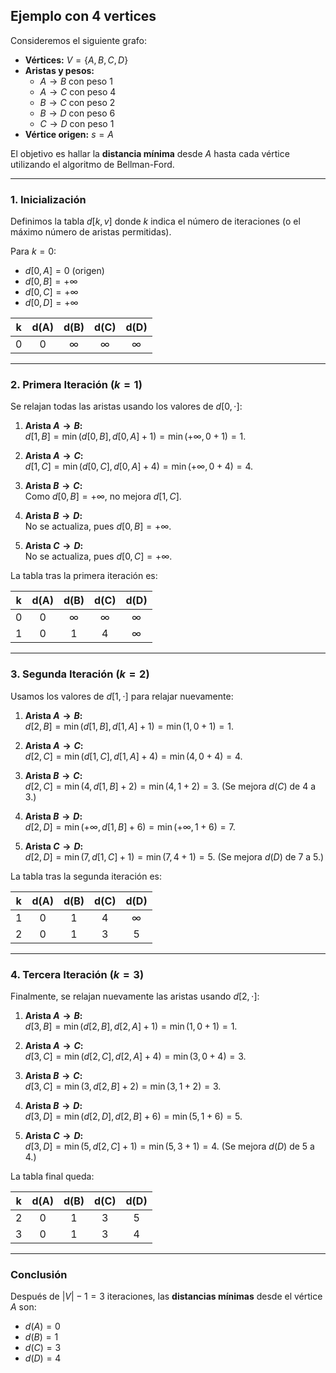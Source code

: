 ## Ejemplo con 4 vertices
Consideremos el siguiente grafo:

- **Vértices:** $V = \{A, B, C, D\}$
- **Aristas y pesos:**
  - $A \to B$ con peso 1
  - $A \to C$ con peso 4
  - $B \to C$ con peso 2
  - $B \to D$ con peso 6
  - $C \to D$ con peso 1
- **Vértice origen:** $s = A$

El objetivo es hallar la **distancia mínima** desde $A$ hasta cada vértice utilizando el algoritmo de Bellman-Ford.

---

### 1. Inicialización

Definimos la tabla $d[k,v]$ donde $k$ indica el número de iteraciones (o el máximo número de aristas permitidas).

Para $k = 0$:
- $d[0,A] = 0$ (origen)
- $d[0,B] = +\infty$
- $d[0,C] = +\infty$
- $d[0,D] = +\infty$

| **k** |  d(A)  |   d(B)   |   d(C)   |   d(D)   |
|:-----:|:------:|:--------:|:--------:|:--------:|
|   0   |   0    |   ∞      |   ∞      |   ∞      |

---

### 2. Primera Iteración ($k = 1$)

Se relajan todas las aristas usando los valores de $d[0,\cdot]$:

1. **Arista $A \to B$:**  
   $d[1,B] = \min(d[0,B],\, d[0,A] + 1) = \min(+\infty,\, 0+1) = 1.$

2. **Arista $A \to C$:**  
   $d[1,C] = \min(d[0,C],\, d[0,A] + 4) = \min(+\infty,\, 0+4) = 4.$

3. **Arista $B \to C$:**  
   Como $d[0,B] = +\infty$, no mejora $d[1,C]$.

4. **Arista $B \to D$:**  
   No se actualiza, pues $d[0,B] = +\infty$.

5. **Arista $C \to D$:**  
   No se actualiza, pues $d[0,C] = +\infty$.

La tabla tras la primera iteración es:

| **k** |  d(A) |   d(B)  |  d(C) |   d(D)   |
|:-----:|:-----:|:-------:|:-----:|:--------:|
|   0   |   0   |   ∞     |   ∞   |    ∞     |
|   1   |   0   |   1     |   4   |    ∞     |

---

### 3. Segunda Iteración ($k = 2$)

Usamos los valores de $d[1,\cdot]$ para relajar nuevamente:

1. **Arista $A \to B$:**  
   $d[2,B] = \min(d[1,B],\, d[1,A] + 1) = \min(1,\, 0+1) = 1.$

2. **Arista $A \to C$:**  
   $d[2,C] = \min(d[1,C],\, d[1,A] + 4) = \min(4,\, 0+4) = 4.$

3. **Arista $B \to C$:**  
   $d[2,C] = \min(4,\, d[1,B] + 2) = \min(4,\, 1+2) = 3.$
   (Se mejora $d(C)$ de 4 a 3.)

4. **Arista $B \to D$:**  
   $d[2,D] = \min(+\infty,\, d[1,B] + 6) = \min(+\infty,\, 1+6) = 7.$

5. **Arista $C \to D$:**  
   $d[2,D] = \min(7,\, d[1,C] + 1) = \min(7,\, 4+1) = 5.$
   (Se mejora $d(D)$ de 7 a 5.)

La tabla tras la segunda iteración es:

| **k** |  d(A) |  d(B) |  d(C) |  d(D) |
|:-----:|:-----:|:-----:|:-----:|:-----:|
|   1   |   0   |   1   |   4   |   ∞   |
|   2   |   0   |   1   |   3   |   5   |

---

### 4. Tercera Iteración ($k = 3$)

Finalmente, se relajan nuevamente las aristas usando $d[2,\cdot]$:

1. **Arista $A \to B$:**  
   $d[3,B] = \min(d[2,B],\, d[2,A] + 1) = \min(1,\, 0+1) = 1.$

2. **Arista $A \to C$:**  
   $d[3,C] = \min(d[2,C],\, d[2,A] + 4) = \min(3,\, 0+4) = 3.$

3. **Arista $B \to C$:**  
   $d[3,C] = \min(3,\, d[2,B] + 2) = \min(3,\, 1+2) = 3.$

4. **Arista $B \to D$:**  
   $d[3,D] = \min(d[2,D],\, d[2,B] + 6) = \min(5,\, 1+6) = 5.$

5. **Arista $C \to D$:**  
   $d[3,D] = \min(5,\, d[2,C] + 1) = \min(5,\, 3+1) = 4.$
   (Se mejora $d(D)$ de 5 a 4.)

La tabla final queda:

| **k** |  d(A) |  d(B) |  d(C) |  d(D) |
|:-----:|:-----:|:-----:|:-----:|:-----:|
|   2   |   0   |   1   |   3   |   5   |
|   3   |   0   |   1   |   3   |   4   |

---

### Conclusión

Después de $|V|-1 = 3$ iteraciones, las **distancias mínimas** desde el vértice $A$ son:

- $d(A) = 0$
- $d(B) = 1$
- $d(C) = 3$
- $d(D) = 4$
